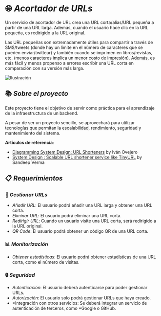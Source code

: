 # 🌐 *Acortador de URLs*

Un servicio de acortador de URL crea una URL corta/alias/URL pequeña a partir de una URL larga. Además, cuando el usuario hace clic en la URL pequeña, es redirigido a la URL original.

Las URL pequeñas son extremadamente útiles para compartir a través de SMS/tweets (donde hay un límite en el número de caracteres que se pueden enviar/twittear) y también cuando se imprimen en libros/revistas, etc. (menos caracteres implica un menor costo de impresión). Además, es más fácil y menos propenso a errores escribir una URL corta en comparación con su versión más larga.

![Ilustración](https://www.codesmith.io/hs-fs/hubfs/Blog%20Images/Blog%20Photos/fig-6-redirection.png?width=1308&height=1212&name=fig-6-redirection.png)

## 📚 *Sobre el proyecto*

Este proyecto tiene el objetivo de servir como práctica para el aprendizaje de la infraestructura de un backend.

A pesar de ser un proyecto sencillo, se aprovechará para utilizar tecnologías que permitan la escalabilidad, rendimiento, seguridad y mantenimiento del sistema.

**Artículos de referencia**:
- [Diagramming System Design: URL Shorteners](https://www.codesmith.io/blog/diagramming-system-design-url-shorteners) by Iván Ovejero
- [System Design : Scalable URL shortener service like TinyURL](https://medium.com/@sandeep4.verma/system-design-scalable-url-shortener-service-like-tinyurl-106f30f23a82) by Sandeep Verma

## 📋 *Requerimientos*

### 🔗 *Gestionar URLs*

- *Añadir URL*: El usuario podrá añadir una URL larga y obtener una URL corta.
- *Eliminar URL*: El usuario podrá eliminar una URL corta.
- *Redirigir URL*: Cuando un usuario visite una URL corta, será redirigido a la URL original.
- *QR Code*: El usuario podrá obtener un código QR de una URL corta.

### 📊 *Monitorización*

- *Obtener estadísticas*: El usuario podrá obtener estadísticas de una URL corta, como el número de visitas.

### 🔒 *Seguridad*

- *Autenticación*: El usuario deberá autenticarse para poder gestionar URLs.
- *Autorización*: El usuario solo podrá gestionar URLs que haya creado.
- *Integración con otros servicios: Se deberá integrar un servicio de autenticación de terceros, como *Google o GitHub.

